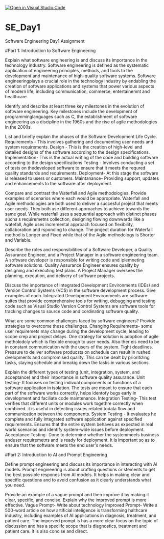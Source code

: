 [![Open in Visual Studio Code](https://classroom.github.com/assets/open-in-vscode-2e0aaae1b6195c2367325f4f02e2d04e9abb55f0b24a779b69b11b9e10269abc.svg)](https://classroom.github.com/online_ide?assignment_repo_id=18386825&assignment_repo_type=AssignmentRepo)
# SE_Day1
Software Engineering Day1 Assignment

#Part 1: Introduction to Software Engineering

Explain what software engineering is and discuss its importance in the technology industry.
Software engineering is defined as the systematic application of engineering principles, methods, and tools  to the development and maintenance of high-quality software systems.
Software engineeringplays a crucial role in the technology industry by endabling the creation of software applications and systems that power various aspects of modern life, including communication, commerce, entertainemnt and healthcare.

Identify and describe at least three key milestones in the evolution of software engineering.
Key milestones include the development of programminglanguages such as C, the establishment of software engineering as a discipline in the 1960s and the rise of agile methodologies in the 2000s.


List and briefly explain the phases of the Software Development Life Cycle.
Requirements - This involves gathering and documenting user needs and system requirements.
Design - This is the creation of high-level and detailed designs of the software according to the design specifications.
Implementation- This is the actual writing of the code and building software according to the design specifications
Testing - Involves conducting a set of tests on thedeveloped software to ensure that it meets the requred quality standards and requirements.
Deployment- At this stage the software is released to users or customers.
Maintanance- Providing support, updates and enhancements to the software after deployment.

 
Compare and contrast the Waterfall and Agile methodologies. Provide examples of scenarios where each would be appropriate.
Waterfall and Agile methodologies are both used to deliver a succesful project that meets user needs.
They both use different approaches to achieve towards the same goal. While waterfall uses a sequential approach with distinct phases sucha s requiremetns collection, designing flowing downwards like a watefall, Agile uses incremental approach focused on flexibility, collaboration and rsponding to change.
The project duration for Waterfall method is Longer and Fixed while that of the Agile methodology is Shorter and Variable.

Describe the roles and responsibilities of a Software Developer, a Quality Assurance Engineer, and a Project Manager in a software engineering team.
A software developer is responsible for writing code and iplemneting software solutions.
Quality Assurance Engineer ensures quality by designing and executing test plans.
A Project Manager oversees the planning, execution, and delivery of software projects.


Discuss the importance of Integrated Development Environments (IDEs) and Version Control Systems (VCS) in the software development process. Give examples of each.
Integrated Development Environments are software suites that provide comprehensive tools for writing, debugging and testing code such as Visual Studio
Version Control Systems are software tools for tracking changes to source code and cordinating software quality.

What are some common challenges faced by software engineers? Provide strategies to overcome these challenges.
Changing Requirements- some user requiremets may change during the development sycle, leading to scope crep and project delays. One strategy for solution is adoption of agile metholodoly which is flexible enough to user needs. Also ther eis need to be in constant communication with the users of the system. 
Tight deadlines. Pressure to deliver software producsts on schedule can result in rushed dvelopments and compromised quality. This can be dealt by prioritizing tasks, staying schedule and breakig down the tasks in various sections.


Explain the different types of testing (unit, integration, system, and acceptance) and their importance in software quality assurance.
Unit testing- It focuses on testing indivual components or functions of a software application in isolation. The tests are meant to ensure that each part of the software works correctly, helps identofy bugs early in development and faciliate code maintenance.
Integration Testing- This test verifies that different units or modules work togethre correctly when combined. it is useful in detecting issues related todata flow and communication between the components.
System Testing - It evaluates he complete and fully integrated software application against specified requirements. Ensures that the entire system behaves as expected in real world scenarios and identify system-wide issues before deployment.
Acceptance Testing- Done to determine whether the systemmeets business anduser requiremetns and is ready for deployment. It is important so as to ensure that the software meets the end user's needs.

#Part 2: Introduction to AI and Prompt Engineering

Define prompt engineering and discuss its importance in interacting with AI models.
Prompt engineering is about crafting questions or stements to get the best possible respones from AI models.
It helps in making clear and specific questions and to avoid confusion as it clearly understands what you need.

Provide an example of a vague prompt and then improve it by making it clear, specific, and concise. Explain why the improved prompt is more effective.
 Vague Prompt- Write about technology
 Improved Prompt- Write a 500-word article on how artificial inteligence is transforming halthcare industry, including examples of AI applications in diagnosis, treatment, and patient care.
 The imporved prompt is has a more clear focus on the topic of discussion and has a speciifc scope that is diagnostics, treatment and patient care. It is also concise and direct.



